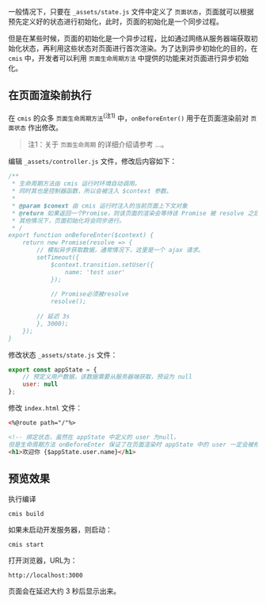 一般情况下，只要在 ```_assets/state.js``` 文件中定义了 ```页面状态```，页面就可以根据预先定义好的状态进行初始化，此时，页面的初始化是一个同步过程。

但是在某些时候，页面的初始化是一个异步过程，比如通过网络从服务器端获取初始化状态，再利用这些状态对页面进行首次渲染。为了达到异步初始化的目的，在 ```cmis``` 中，开发者可以利用 ```页面生命周期方法``` 中提供的功能来对页面进行异步初始化。

## 在页面渲染前执行

在 ```cmis``` 的众多 ```页面生命周期方法```<sup>(注1)</sup> 中，```onBeforeEnter()``` 用于在页面渲染前对 ```页面状态``` 作出修改。

> 注1：关于 ```页面生命周期``` 的详细介绍请参考 ...。

编辑 ```_assets/controller.js``` 文件，修改后内容如下：

```javascript
/**
 * 生命周期方法由 cmis 运行时环境自动调用。
 * 同时其也是控制器函数，所以会被注入 $context 参数。
 * 
 * @param $conext 由 cmis 运行时注入的当前页面上下文对象
 * @return 如果返回一个Promise，则该页面的渲染会等待该 Promise 被 resolve 之后才进行。
 * 其他情况下，页面初始化将会同步进行。
 * /
export function onBeforeEnter($context) {
	return new Promise(resolve => {
		// 模拟异步获取数据，通常情况下，这里是一个 ajax 请求。
		setTimeout({
			$context.transition.setUser({
				name: 'test user'
			});
			
			// Promise必须被resolve
			resolve();
			
		// 延迟 3s
		}, 3000);
	});
}
```

修改状态 ```_assets/state.js``` 文件：

```javascript
export const appState = {
	// 预定义用户数据，该数据需要从服务器端获取，预设为 null
	user: null
};
```

修改 ```index.html``` 文件：

```html
<%@route path="/"%>

<!-- 绑定状态，虽然在 appState 中定义的 user 为null，
但是生命周期方法 onBeforeEnter 保证了在页面渲染时 appState 中的 user 一定会被修改成有意义的值 -->
<h1>欢迎你 {$appState.user.name}</h1>
```

## 预览效果

执行编译

```
cmis build
```

如果未启动开发服务器，则启动：

```
cmis start
```

打开浏览器，URL为：

```
http://localhost:3000
```

页面会在延迟大约 3 秒后显示出来。